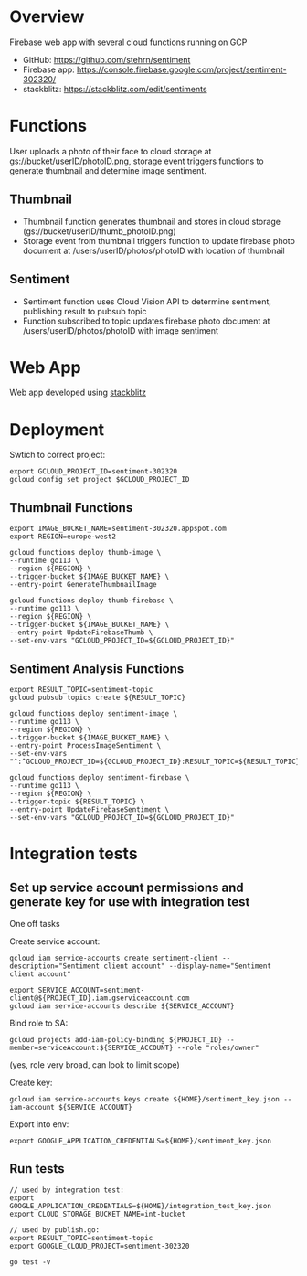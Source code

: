 # Overview
Firebase web app with several cloud functions running on GCP

* GitHub: https://github.com/stehrn/sentiment
* Firebase app: https://console.firebase.google.com/project/sentiment-302320/
* stackblitz: https://stackblitz.com/edit/sentiments

# Functions
User uploads a photo of their face to cloud storage at gs://bucket/userID/photoID.png, storage event triggers functions to generate thumbnail and determine image sentiment.

## Thumbnail
* Thumbnail function generates thumbnail and stores in cloud storage (gs://bucket/userID/thumb_photoID.png)
* Storage event from thumbnail triggers function to update firebase photo document at /users/userID/photos/photoID with location of thumbnail 

## Sentiment
* Sentiment function uses Cloud Vision API to determine sentiment, publishing result to pubsub topic
* Function subscribed to topic updates firebase photo document at /users/userID/photos/photoID with image sentiment

# Web App
Web app developed using [stackblitz](https://stackblitz.com/edit/sentiments)

# Deployment
Swtich to correct project:
```
export GCLOUD_PROJECT_ID=sentiment-302320
gcloud config set project $GCLOUD_PROJECT_ID
```

## Thumbnail Functions
```
export IMAGE_BUCKET_NAME=sentiment-302320.appspot.com
export REGION=europe-west2

gcloud functions deploy thumb-image \
--runtime go113 \
--region ${REGION} \
--trigger-bucket ${IMAGE_BUCKET_NAME} \
--entry-point GenerateThumbnailImage 

gcloud functions deploy thumb-firebase \
--runtime go113 \
--region ${REGION} \
--trigger-bucket ${IMAGE_BUCKET_NAME} \
--entry-point UpdateFirebaseThumb \
--set-env-vars "GCLOUD_PROJECT_ID=${GCLOUD_PROJECT_ID}"
```

## Sentiment Analysis Functions
```
export RESULT_TOPIC=sentiment-topic
gcloud pubsub topics create ${RESULT_TOPIC}

gcloud functions deploy sentiment-image \
--runtime go113 \
--region ${REGION} \
--trigger-bucket ${IMAGE_BUCKET_NAME} \
--entry-point ProcessImageSentiment \
--set-env-vars "^:^GCLOUD_PROJECT_ID=${GCLOUD_PROJECT_ID}:RESULT_TOPIC=${RESULT_TOPIC}"

gcloud functions deploy sentiment-firebase \
--runtime go113 \
--region ${REGION} \
--trigger-topic ${RESULT_TOPIC} \
--entry-point UpdateFirebaseSentiment \
--set-env-vars "GCLOUD_PROJECT_ID=${GCLOUD_PROJECT_ID}"
```

# Integration tests

## Set up service account permissions and generate key for use with integration test
One off tasks

Create service account:
```
gcloud iam service-accounts create sentiment-client --description="Sentiment client account" --display-name="Sentiment client account"

export SERVICE_ACCOUNT=sentiment-client@${PROJECT_ID}.iam.gserviceaccount.com
gcloud iam service-accounts describe ${SERVICE_ACCOUNT}
```
Bind role to SA:
```
gcloud projects add-iam-policy-binding ${PROJECT_ID} --member=serviceAccount:${SERVICE_ACCOUNT} --role "roles/owner"
```
(yes, role very broad, can look to limit scope)

Create key:
```
gcloud iam service-accounts keys create ${HOME}/sentiment_key.json --iam-account ${SERVICE_ACCOUNT}
```
Export into env:
```
export GOOGLE_APPLICATION_CREDENTIALS=${HOME}/sentiment_key.json
```

## Run tests

```
// used by integration test:
export GOOGLE_APPLICATION_CREDENTIALS=${HOME}/integration_test_key.json
export CLOUD_STORAGE_BUCKET_NAME=int-bucket

// used by publish.go:
export RESULT_TOPIC=sentiment-topic 
export GOOGLE_CLOUD_PROJECT=sentiment-302320 

go test -v
```